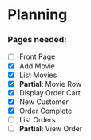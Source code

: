 Planning
========

### Pages needed:
- [ ] Front Page
- [x] Add Movie
- [x] List Movies
- [x] __Partial__: Movie Row
- [x] Display Order Cart
- [x] New Customer
- [x] Order Complete
- [ ] List Orders
- [ ] __Partial__: View Order
